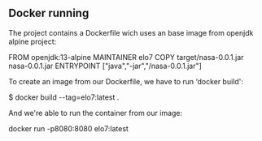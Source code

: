 ## Docker running

The project contains a Dockerfile wich uses an base image from openjdk alpine project:

FROM openjdk:13-alpine
MAINTAINER elo7
COPY target/nasa-0.0.1.jar nasa-0.0.1.jar
ENTRYPOINT ["java","-jar","/nasa-0.0.1.jar"]


To create an image from our Dockerfile, we have to run ‘docker build':

$ docker build --tag=elo7:latest .


And we're able to run the container from our image:

docker run -p8080:8080 elo7:latest

